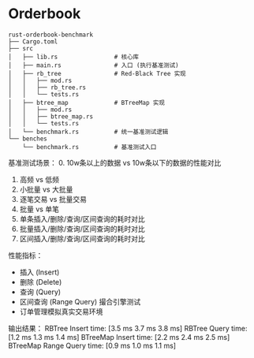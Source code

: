 # Orderbook

```shell
rust-orderbook-benchmark
├── Cargo.toml
├── src
│   ├── lib.rs                # 核心库
│   ├── main.rs               # 入口 (执行基准测试)
│   ├── rb_tree               # Red-Black Tree 实现
│   │   ├── mod.rs
│   │   ├── rb_tree.rs
│   │   └── tests.rs
│   ├── btree_map             # BTreeMap 实现
│   │   ├── mod.rs
│   │   ├── btree_map.rs
│   │   └── tests.rs
│   └── benchmark.rs          # 统一基准测试逻辑
└── benches
    └── benchmark.rs          # 基准测试入口
```


基准测试场景：
0. 10w条以上的数据 vs 10w条以下的数据的性能对比
1. 高频 vs 低频
2. 小批量 vs 大批量
3. 逐笔交易 vs 批量交易
4. 批量 vs 单笔
5. 单条插入/删除/查询/区间查询的耗时对比
6. 批量插入/删除/查询/区间查询的耗时对比
7. 区间插入/删除/查询/区间查询的耗时对比

性能指标：
- 插入 (Insert)
- 删除 (Delete)
- 查询 (Query)
- 区间查询 (Range Query)
撮合引擎测试
- 订单管理模拟真实交易环境


输出结果：
RBTree Insert         time:   [3.5 ms 3.7 ms 3.8 ms]
RBTree Query          time:   [1.2 ms 1.3 ms 1.4 ms]
BTreeMap Insert       time:   [2.2 ms 2.4 ms 2.5 ms]
BTreeMap Range Query  time:   [0.9 ms 1.0 ms 1.1 ms]
